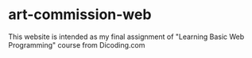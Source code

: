 # art-commission-web

This website is intended as my final assignment of "Learning Basic Web Programming" course from Dicoding.com
